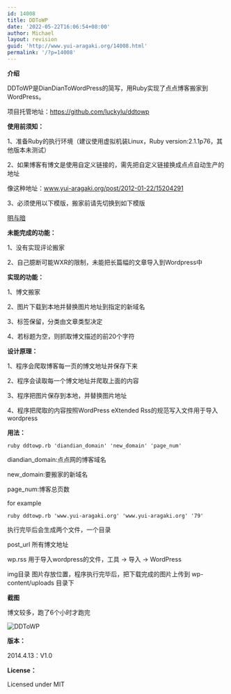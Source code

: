 ```yaml
---
id: 14008
title: DDToWP
date: '2022-05-22T16:06:54+08:00'
author: Michael
layout: revision
guid: 'http://www.yui-aragaki.org/14008.html'
permalink: '/?p=14008'
---
```


**介绍**

DDToWP是DianDianToWordPress的简写，用Ruby实现了点点博客搬家到WordPress。

项目托管地址：<https://github.com/luckylu/ddtowp>

**使用前须知：**

1、准备Ruby的执行环境（建议使用虚拟机装Linux，Ruby version:2.1.1p76，其他版本未测试）

2、如果博客有博文是使用自定义链接的，需先把自定义链接换成点点自动生产的地址

像这种地址：www.yui-aragaki.org/post/2012-01-22/15204291

3、必须使用以下模版，搬家前请先切换到如下模版

[明与暗](http://www.diandian.com/themes/64/show)

**未能完成的功能：**

1、没有实现评论搬家

2、自己臆断可能WXR的限制，未能把长篇幅的文章导入到Wordpress中

**实现的功能：**

1、博文搬家

2、图片下载到本地并替换图片地址到指定的新域名

3、标签保留，分类由文章类型决定

4、若标题为空，则抓取博文描述的前20个字符

**设计原理：**

1、程序会爬取博客每一页的博文地址并保存下来

2、程序会读取每一个博文地址并爬取上面的内容

3、程序把图片保存到本地，并替换图片地址

4、程序把爬取的内容按照WordPress eXtended Rss的规范写入文件用于导入wordpress

**用法：**

`ruby ddtowp.rb 'diandian_domain' 'new_domain' 'page_num'`

diandian\_domain:点点网的博客域名

new\_domain:要搬家的新域名

page\_num:博客总页数

for example

`ruby ddtowp.rb 'www.yui-aragaki.org' 'www.yui-aragaki.org' '79'`

执行完毕后会生成两个文件，一个目录

post\_url 所有博文地址

wp.rss 用于导入wordpress的文件，工具 -&gt; 导入 -&gt; WordPress

img目录 图片存放位置，程序执行完毕后，把下载完成的图片上传到 wp-content/uploads 目录下

**截图**

博文较多，跑了6个小时才跑完

![DDToWP](https://camo.githubusercontent.com/97066a860621233dd8918ec3027f35a2e217f042/687474703a2f2f7777332e73696e61696d672e636e2f6d773639302f3639633666646134677731656665317639676776736a32306935306271337a6c2e6a7067)

**版本：**

2014.4.13：V1.0

**License：**

Licensed under MIT